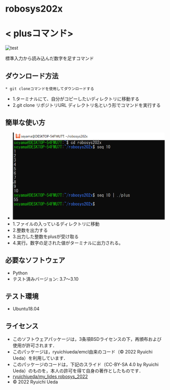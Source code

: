# robosys202x

# < plusコマンド>
![test](https://github.com/gaku-3319/robosys202x/actions/workflows/test.yml/badge.svg)

標準入力から読み込んだ数字を足すコマンド

## ダウンロード方法
```
* git cloneコマンドを使用してダウンロードする
``` 
* 1.ターミナルにて、自分がコピーしたいディレクトリに移動する
* 2.git clone リポジトリURL ディレクトリ名という形でコマンドを実行する
## 簡単な使い方
* ![実行例](./robosys.png)
* 1.ファイルの入っているディレクトリに移動
* 2.整数を出力する
* 3.出力した整数をplusが受け取る
* 4.実行。数字の足された値がターミナルに出力される。
## 必要なソフトウェア

* Python
* テスト済みバージョン: 3.7～3.10

## テスト環境

* Ubuntu18.04

## ライセンス
* このソフトウェアパッケージは，3条項BSDライセンスの下，再頒布および使用が許可されます．
 * このパッケージは，ryuichiueda/emcl由来のコード（© 2022 Ryuichi Ueda）を利用しています．
  * このパッケージのコードは，下記のスライド（CC-BY-SA 4.0 by Ryuichi Ueda）のものを，本人の許可を得て自身の著作としたものです．
  * [ryuichiueda/my_lides robosys_2022](https://github.com/ryuichiueda/my_slides/tree/master/robosys_2022)
  * © 2022 Ryuichi Ueda
